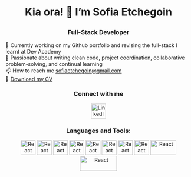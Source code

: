 # <p align="center"><strong> Kia ora! 👋 I’m Sofia Etchegoin</strong><br></p>

### <p align="center">Full-Stack Developer</p>

🔭 Currently working on my Github portfolio and revising the full-stack I learnt at Dev Academy <br>
👀 Passionate about writing clean code, project coordination, collaborative problem-solving, and continual learning<br>
📫 How to reach me sofiaetchegoin@gmail.com <br>
📄 [Download my CV](https://github.com/sofia-etchegoin/sofia-etchegoin-cv/blob/main/CV%20-%20Sofia%20Etchegoin.pdf)


### <p align="center"> Connect with me</p>
<p align="center"><a href="https://www.linkedin.com/in/sofia-etchegoin-094417220/"><img src="https://cdn1.iconfinder.com/data/icons/logotypes/32/circle-linkedin-512.png" alt="LinkedIn" width="40" height="40"></a></p>


### <p align="center"> Languages and Tools:</p>
<p align="center">
<a href="https://react.dev/">
  <img src="https://www.svgrepo.com/show/452092/react.svg" alt="React" width="40" height="40"></a>
  <a href="https://www.javascript.com/">
  <img src="https://cdn-icons-png.flaticon.com/512/5968/5968292.png" alt="React" width="40" height="40"></a>
  <a href="https://www.w3schools.com/html/">
  <img src="https://cdn-icons-png.flaticon.com/512/919/919827.png" alt="React" width="40" height="40"></a>
<a href="https://www.w3schools.com/css/">
  <img src="https://cdn-icons-png.flaticon.com/512/919/919826.png" alt="React" width="40" height="40"></a>
<a href="https://www.typescriptlang.org/">
  <img src="https://cdn-icons-png.flaticon.com/512/5968/5968381.png" alt="React" width="40" height="40"></a>
<a href="https://git-scm.com/">
  <img src="https://upload.wikimedia.org/wikipedia/commons/thumb/3/3f/Git_icon.svg/1200px-Git_icon.svg.png" alt="React" width="40" height="40"></a>
<a href="https://jestjs.io/">
  <img src="https://static-00.iconduck.com/assets.00/file-type-jest-icon-1854x2048-2w6gjixc.png" alt="React" width="40" height="40"></a>
<a href="https://nodejs.org/en">
  <img src="https://cdn-icons-png.flaticon.com/512/919/919825.png" alt="React" width="40" height="40"></a>
<a href="https://expressjs.com/">
  <img src="https://www.vectorlogo.zone/logos/expressjs/expressjs-ar21.png" alt="React" width="70" height="40"></a>
<a href="https://www.sqlite.org/index.html">
  <img src="https://static-00.iconduck.com/assets.00/sqlite-icon-2048x909-7nkrc3bm.png" alt="React" width="100" height="40">
</a>
</p>
